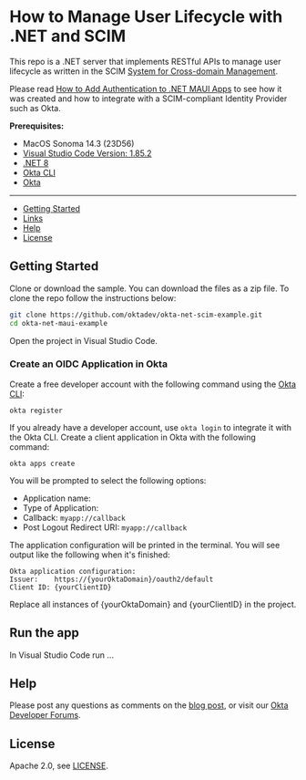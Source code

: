 # How to Manage User Lifecycle with .NET and SCIM

This repo is a .NET server that implements RESTful APIs to manage user lifecycle as written in the SCIM [System for Cross-domain Management](https://datatracker.ietf.org/doc/html/rfc7644). 

Please read [How to Add Authentication to .NET MAUI Apps][blog] to see how it was created and how to integrate with a SCIM-compliant Identity Provider such as Okta. 

**Prerequisites:**

* MacOS Sonoma 14.3 (23D56)
* [Visual Studio Code Version: 1.85.2](https://code.visualstudio.com/)
* [.NET 8](https://dotnet.microsoft.com/en-us/download/dotnet/8.0)
* [Okta CLI](https://cli.okta.com)
* [Okta](https://developer.okta.com/)

----

* [Getting Started](#getting-started)
* [Links](#links)
* [Help](#help)
* [License](#license)

## Getting Started

Clone or download the sample. You can download the files as a zip file. To clone the repo follow the instructions below:

```bash
git clone https://github.com/oktadev/okta-net-scim-example.git
cd okta-net-maui-example
```

Open the project in Visual Studio Code.

### Create an OIDC Application in Okta

Create a free developer account with the following command using the [Okta CLI](https://cli.okta.com):

```shell
okta register
```

If you already have a developer account, use `okta login` to integrate it with the Okta CLI. 
Create a client application in Okta with the following command:

```shell
okta apps create
```

You will be prompted to select the following options:
- Application name: 
- Type of Application: 
- Callback: `myapp://callback`
- Post Logout Redirect URI: `myapp://callback`

The application configuration will be printed in the terminal. You will see output like the following when it's finished:

```console
Okta application configuration:
Issuer:    https://{yourOktaDomain}/oauth2/default
Client ID: {yourClientID}
```

Replace all instances of {yourOktaDomain} and {yourClientID} in the project.

## Run the app

In Visual Studio Code run ...

## Help

Please post any questions as comments on the [blog post][blog], or visit our [Okta Developer Forums](https://devforum.okta.com/).

## License

Apache 2.0, see [LICENSE](LICENSE).

[blog]: https://developer.okta.com/blog/2023/06/21/net-maui-authentication
